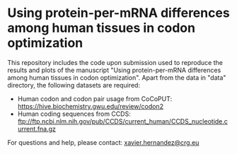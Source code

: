 # Using protein-per-mRNA differences among human tissues in codon optimization

This repository includes the code upon submission used to reproduce the results and plots of the manuscript "Using protein-per-mRNA differences among human tissues in codon optimization". Apart from the data in "data" directory, the following datasets are required:
- Human codon and codon pair usage from CoCoPUT: https://hive.biochemistry.gwu.edu/review/codon2
- Human coding sequences from CCDS: ftp://ftp.ncbi.nlm.nih.gov/pub/CCDS/current_human/CCDS_nucleotide.current.fna.gz

For questions and help, please contact: xavier.hernandez@crg.eu
